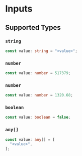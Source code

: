 # Inputs


## Supported Types

### `string`

```typescript
const value: string = "<value>";
```

### `number`

```typescript
const value: number = 517379;
```

### `number`

```typescript
const value: number = 1320.68;
```

### `boolean`

```typescript
const value: boolean = false;
```

### `any[]`

```typescript
const value: any[] = [
  "<value>",
];
```

